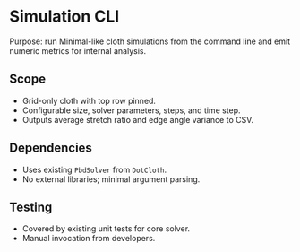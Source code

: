 # Simulation CLI

Purpose: run Minimal-like cloth simulations from the command line and emit numeric metrics for internal analysis.

## Scope
- Grid-only cloth with top row pinned.
- Configurable size, solver parameters, steps, and time step.
- Outputs average stretch ratio and edge angle variance to CSV.

## Dependencies
- Uses existing `PbdSolver` from `DotCloth`.
- No external libraries; minimal argument parsing.

## Testing
- Covered by existing unit tests for core solver.
- Manual invocation from developers.
